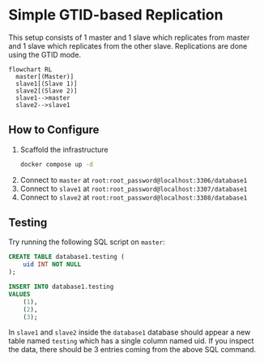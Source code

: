 # Simple GTID-based Replication

This setup consists of 1 master and 1 slave which replicates from master and 1 slave
which replicates from the other slave. Replications are done using the
GTID mode.

```mermaid
flowchart RL
  master[(Master)]
  slave1[(Slave 1)]
  slave2[(Slave 2)]
  slave1-->master
  slave2-->slave1
```

## How to Configure

1. Scaffold the infrastructure
   ```bash
   docker compose up -d
   ```
2. Connect to `master` at `root:root_password@localhost:3306/database1`
3. Connect to `slave1` at `root:root_password@localhost:3307/database1`
4. Connect to `slave2` at `root:root_password@localhost:3308/database1`

## Testing

Try running the following SQL script on `master`:

```sql
CREATE TABLE database1.testing (
	uid INT NOT NULL
);

INSERT INTO database1.testing
VALUES
	(1),
	(2),
	(3);
```

In `slave1` and `slave2` inside the `database1` database should appear a new table named `testing`
which has a single column named uid. If you inspect the data, there should be 3 entries
coming from the above SQL command.
